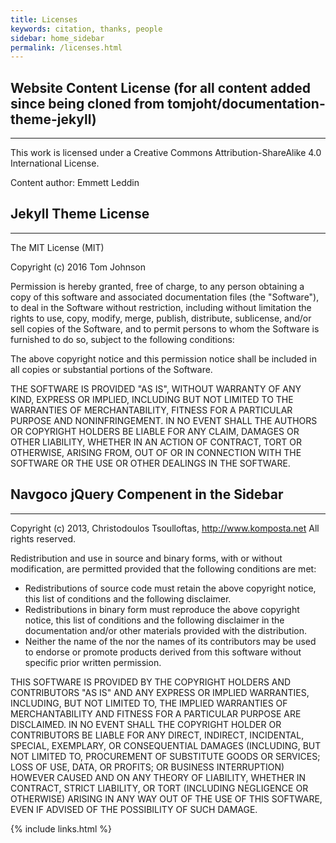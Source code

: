 ```yaml
---
title: Licenses
keywords: citation, thanks, people
sidebar: home_sidebar
permalink: /licenses.html
---
```


## Website Content License (for all content added since being cloned from tomjoht/documentation-theme-jekyll)
_____________________________________________________________________________
This work is licensed under a Creative Commons Attribution-ShareAlike 4.0
International License.

Content author: Emmett Leddin


## Jekyll Theme License
______________________________________________________________________________
The MIT License (MIT)

Copyright (c) 2016 Tom Johnson

Permission is hereby granted, free of charge, to any person obtaining a copy
of this software and associated documentation files (the "Software"), to deal
in the Software without restriction, including without limitation the rights
to use, copy, modify, merge, publish, distribute, sublicense, and/or sell
copies of the Software, and to permit persons to whom the Software is
furnished to do so, subject to the following conditions:

The above copyright notice and this permission notice shall be included in all
copies or substantial portions of the Software.

THE SOFTWARE IS PROVIDED "AS IS", WITHOUT WARRANTY OF ANY KIND, EXPRESS OR
IMPLIED, INCLUDING BUT NOT LIMITED TO THE WARRANTIES OF MERCHANTABILITY,
FITNESS FOR A PARTICULAR PURPOSE AND NONINFRINGEMENT. IN NO EVENT SHALL THE
AUTHORS OR COPYRIGHT HOLDERS BE LIABLE FOR ANY CLAIM, DAMAGES OR OTHER
LIABILITY, WHETHER IN AN ACTION OF CONTRACT, TORT OR OTHERWISE, ARISING FROM,
OUT OF OR IN CONNECTION WITH THE SOFTWARE OR THE USE OR OTHER DEALINGS IN THE
SOFTWARE.


## Navgoco jQuery Compenent in the Sidebar
_____________________________________________________________________________

Copyright (c) 2013, Christodoulos Tsoulloftas, http://www.komposta.net
All rights reserved.

Redistribution and use in source and binary forms, with or without modification,
are permitted provided that the following conditions are met:

   * Redistributions of source code must retain the above copyright notice,
      this list of conditions and the following disclaimer.
   * Redistributions in binary form must reproduce the above copyright notice,
      this list of conditions and the following disclaimer in the documentation
      and/or other materials provided with the distribution.
   * Neither the name of the <Christodoulos Tsoulloftas> nor the names of its
      contributors may be used to endorse or promote products derived from this
      software without specific prior written permission.

THIS SOFTWARE IS PROVIDED BY THE COPYRIGHT HOLDERS AND CONTRIBUTORS "AS IS" AND
 ANY EXPRESS OR IMPLIED WARRANTIES, INCLUDING, BUT NOT LIMITED TO, THE IMPLIED
WARRANTIES OF MERCHANTABILITY AND FITNESS FOR A PARTICULAR PURPOSE ARE DISCLAIMED.
IN NO EVENT SHALL THE COPYRIGHT HOLDER OR CONTRIBUTORS BE LIABLE FOR ANY DIRECT,
INDIRECT, INCIDENTAL, SPECIAL, EXEMPLARY, OR CONSEQUENTIAL DAMAGES (INCLUDING,
BUT NOT LIMITED TO, PROCUREMENT OF SUBSTITUTE GOODS OR SERVICES; LOSS OF USE,
DATA, OR PROFITS; OR BUSINESS INTERRUPTION) HOWEVER CAUSED AND ON ANY THEORY OF
LIABILITY, WHETHER IN CONTRACT, STRICT LIABILITY, OR TORT (INCLUDING NEGLIGENCE
OR OTHERWISE) ARISING IN ANY WAY OUT OF THE USE OF THIS SOFTWARE, EVEN IF ADVISED
OF THE POSSIBILITY OF SUCH DAMAGE.


{% include links.html %}
